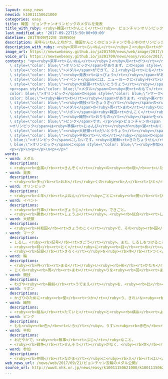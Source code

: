 ```yaml
---
layout: easy_news
newsid: k10011150621000
categories: easy
title: 韓国　ピョンチャンオリンピックのメダルを発表
title_with_ruby: <ruby>韓国<rt>かんこく</rt></ruby>　ピョンチャンオリンピックのメダルを<ruby>発表<rt>はっぴょう</rt></ruby>
last_modified_at: '2017-09-22T15:50:00+09:00'
datetime: 2017年09月22日 15時50分
description: 来年らいねん２月がつ、韓国かんこくのピョンチャンで冬ふゆのオリンピックがあります。
description_with_ruby: <ruby>来年<rt>らいねん</rt></ruby>２<ruby>月<rt>がつ</rt></ruby>、<ruby>韓国<rt>かんこく</rt></ruby>のピョンチャンで<ruby>冬<rt>ふゆ</rt></ruby>のオリンピックがあります。
image_url: https://newswebeasy.github.io/ja201709/news/web/image/2017/09/22/k10011150621000.jpg
voice_url: https://newswebeasy.github.io/ja201709/news/easy/voice/2017/09/22/k10011150621000.mp3
contents: "<p><ruby>来年<rt>らいねん</rt></ruby>２<ruby>月<rt>がつ</rt></ruby>、<ruby>韓国<rt>かんこく</rt></ruby>のピョンチャンで<ruby>冬<rt>ふゆ</rt></ruby>の<span\
  \ style=\"color: blue;\">オリンピック</span>があります。この<span style=\"color: blue;\">オリンピック</span>の<span\
  \ style=\"color: blue;\">メダル</span>ができて、２１<ruby>日<rt>にち</rt></ruby>にアメリカと<ruby>韓国<rt>かんこく</rt></ruby>で<span\
  \ style=\"color: blue;\"><ruby>発表<rt>はっぴょう</rt></ruby></span>がありました。アメリカで<ruby>開<rt>ひら</rt></ruby>いた<span\
  \ style=\"color: blue;\">イベント</span>には、ニューヨークに<ruby>行<rt>い</rt></ruby>っている<ruby>韓国<rt>かんこく</rt></ruby>のムン・ジェイン<span\
  \ style=\"color: blue;\"><ruby>大統領<rt>だいとうりょう</rt></ruby></span>も<ruby>出席<rt>しゅっせき</rt></ruby>しました。</p>\n\
  <p><span style=\"color: blue;\">メダル</span>の<ruby>表<rt>おもて</rt></ruby>には<span style=\"\
  color: blue;\">オリンピック</span>の<span style=\"color: blue;\">マーク</span>の５つの<span style=\"\
  color: blue;\"><ruby>輪<rt>わ</rt></ruby></span>があります。<ruby>裏<rt>うら</rt></ruby>には<span\
  \ style=\"color: blue;\"><ruby>競技<rt>きょうぎ</rt></ruby></span>の<ruby>名前<rt>なまえ</rt></ruby>が<ruby>英語<rt>えいご</rt></ruby>で<ruby>書<rt>か</rt></ruby>いてあります。<span\
  \ style=\"color: blue;\">メダル</span>の<ruby>周<rt>まわ</rt></ruby>りには<ruby>韓国語<rt>かんこくご</rt></ruby>で「ピョンチャンオリンピック２０１８」と<ruby>書<rt>か</rt></ruby>いてあります。<span\
  \ style=\"color: blue;\">リボン</span>は<ruby>韓国<rt>かんこく</rt></ruby>に<ruby>昔<rt>むかし</rt></ruby>からある<ruby>絹<rt>きぬ</rt></ruby>の<span\
  \ style=\"color: blue;\"><ruby>織物<rt>おりもの</rt></ruby></span>を<ruby>使<rt>つか</rt></ruby>っていて、<ruby>色<rt>いろ</rt></ruby>は<ruby>青<rt>あお</rt></ruby><ruby>緑<rt>みどり</rt></ruby>と<span\
  \ style=\"color: blue;\">ピンク</span>です。</p>\n<p>ピョンチャンの<span style=\"color: blue;\"\
  >オリンピック</span>は<ruby>準備<rt>じゅんび</rt></ruby>が<ruby>遅<rt>おく</rt></ruby>れていると<ruby>言<rt>い</rt></ruby>う<ruby>人<rt>ひと</rt></ruby>もいます。しかし、ムン<span\
  \ style=\"color: blue;\"><ruby>大統領<rt>だいとうりょう</rt></ruby></span>は「<ruby>世界<rt>せかい</rt></ruby>の<ruby>人<rt>ひと</rt></ruby>たちを<ruby>迎<rt>むか</rt></ruby>える<ruby>準備<rt>じゅんび</rt></ruby>はできています」と<ruby>言<rt>い</rt></ruby>いました。そして、「<span\
  \ style=\"color: blue;\"><ruby>平和<rt>へいわ</rt></ruby></span>の<span style=\"color:\
  \ blue;\">オリンピック</span>にしたいです。<ruby>北朝鮮<rt>きたちょうせん</rt></ruby>が<span style=\"color:\
  \ blue;\">オリンピック</span>に<span style=\"color: blue;\"><ruby>参加<rt>さんか</rt></ruby></span>することも、できないとは<ruby>考<rt>かんが</rt></ruby>えていません」と<ruby>言<rt>い</rt></ruby>いました。</p>\n\
  <p></p>\n<p></p>\n<p></p>"
words:
- word: メダル
  descriptions:
  - <ruby><rb>金属</rb><rt>きんぞく</rt></ruby>の<ruby><rb>板</rb><rt>いた</rt></ruby>に、<ruby><rb>絵</rb><rt>え</rt></ruby>や<ruby><rb>文字</rb><rt>もじ</rt></ruby>などをうきぼりにしたもの。<ruby><rb>記念品</rb><rt>きねんひん</rt></ruby>や<ruby><rb>賞品</rb><rt>しょうひん</rt></ruby>などにする。
- word: 発表
  descriptions:
  - <ruby><rb>多</rb><rt>おお</rt></ruby>くの<ruby><rb>人</rb><rt>ひと</rt></ruby>に<ruby><rb>広</rb><rt>ひろ</rt></ruby>く<ruby><rb>知</rb><rt>し</rt></ruby>らせること。
- word: オリンピック
  descriptions:
  - <ruby><rb>４年</rb><rt>よねん</rt></ruby>ごとに<ruby><rb>開</rb><rt>ひら</rt></ruby>かれ、<ruby><rb>世界</rb><rt>せかい</rt></ruby>じゅうの<ruby><rb>国々</rb><rt>くにぐに</rt></ruby>から<ruby><rb>選手</rb><rt>せんしゅ</rt></ruby>が<ruby><rb>参加</rb><rt>さんか</rt></ruby>する<ruby><rb>競技大会</rb><rt>きょうぎたいかい</rt></ruby>。<ruby><rb>古代</rb><rt>こだい</rt></ruby>ギリシャのオリンピアで<ruby><rb>開</rb><rt>ひら</rt></ruby>かれた<ruby><rb>古代</rb><rt>こだい</rt></ruby>オリンピックにならって、フランスのクーベルタンの<ruby><rb>力</rb><rt>ちから</rt></ruby>で、１８９６<ruby><rb>年</rb><rt>ねん</rt></ruby>にギリシャのアテネで<ruby><rb>開</rb><rt>ひら</rt></ruby>かれたのが、<ruby><rb>近代</rb><rt>きんだい</rt></ruby>オリンピックの<ruby><rb>始</rb><rt>はじ</rt></ruby>まり。<ruby><rb>五輪</rb><rt>ごりん</rt></ruby>。
- word: イベント
  descriptions:
  - <ruby><rb>行事</rb><rt>ぎょうじ</rt></ruby>。できごと。
  - <ruby><rb>勝負</rb><rt>しょうぶ</rt></ruby>。<ruby><rb>試合</rb><rt>しあい</rt></ruby>。
- word: 大統領
  descriptions:
  - <ruby><rb>共和国</rb><rt>きょうわこく</rt></ruby>で、その<ruby><rb>国</rb><rt>くに</rt></ruby>を<ruby><rb>代表</rb><rt>だいひょう</rt></ruby>する<ruby><rb>人</rb><rt>ひと</rt></ruby>。
- word: マーク
  descriptions:
  - しるし。<ruby><rb>記号</rb><rt>きごう</rt></ruby>。また、しるしをつけること。
  - <ruby><rb>特</rb><rt>とく</rt></ruby>に<ruby><rb>目</rb><rt>め</rt></ruby>をつけて<ruby><rb>注意</rb><rt>ちゅうい</rt></ruby>すること。
  - <ruby><rb>記録</rb><rt>きろく</rt></ruby>を<ruby><rb>作</rb><rt>つく</rt></ruby>ること。
- word: 輪
  descriptions:
  - <ruby><rb>円</rb><rt>まる</rt></ruby>い<ruby><rb>形</rb><rt>かたち</rt></ruby>。
  - じくの<ruby><rb>周</rb><rt>まわ</rt></ruby>りを<ruby><rb>回</rb><rt>まわ</rt></ruby>って、<ruby><rb>車</rb><rt>くるま</rt></ruby>を<ruby><rb>動</rb><rt>うご</rt></ruby>かすもの。<ruby><rb>車輪</rb><rt>しゃりん</rt></ruby>。
- word: 競技
  descriptions:
  - わざや<ruby><rb>腕前</rb><rt>うでまえ</rt></ruby>を、<ruby><rb>比</rb><rt>くら</rt></ruby>べ<ruby><rb>合</rb><rt>あ</rt></ruby>うこと。<ruby><rb>特</rb><rt>とく</rt></ruby>にスポーツで、<ruby><rb>勝</rb><rt>か</rt></ruby>ち<ruby><rb>負</rb><rt>ま</rt></ruby>けを<ruby><rb>争</rb><rt>あらそ</rt></ruby>うこと。
- word: リボン
  descriptions:
  - かざりのために<ruby><rb>使</rb><rt>つか</rt></ruby>う、きれいな<ruby><rb>色</rb><rt>いろ</rt></ruby>の、はばのせまい<ruby><rb>布</rb><rt>ぬの</rt></ruby>。また、そのかざり。
- word: 織物
  descriptions:
  - <ruby><rb>縦糸</rb><rt>たていと</rt></ruby>と<ruby><rb>横糸</rb><rt>よこいと</rt></ruby>とを<ruby><rb>交差</rb><rt>こうさ</rt></ruby>させて<ruby><rb>作</rb><rt>つく</rt></ruby>った<ruby><rb>布</rb><rt>ぬの</rt></ruby>。
- word: ピンク
  descriptions:
  - もも<ruby><rb>色</rb><rt>いろ</rt></ruby>。うすい<ruby><rb>赤色</rb><rt>あかいろ</rt></ruby>。
- word: 平和
  descriptions:
  - おだやかで、<ruby><rb>無事</rb><rt>ぶじ</rt></ruby>なこと。
  - <ruby><rb>戦争</rb><rt>せんそう</rt></ruby>がなく、<ruby><rb>世</rb><rt>よ</rt></ruby>の<ruby><rb>中</rb><rt>なか</rt></ruby>が<ruby><rb>無事</rb><rt>ぶじ</rt></ruby>に<ruby><rb>治</rb><rt>おさ</rt></ruby>まっていること。
- word: 参加
  descriptions:
  - <ruby><rb>仲間</rb><rt>なかま</rt></ruby>に<ruby><rb>入</rb><rt>はい</rt></ruby>ること。
web_news_url: /news/web/2017/09/21/ピョンチャン五輪のメダル公開/
source_url: http://www3.nhk.or.jp/news/easy/k10011150621000/k10011150621000.html
...
```

